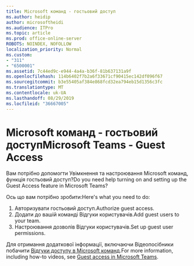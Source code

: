 ```yaml
---
title: Microsoft команд - гостьовий доступ
ms.author: heidip
author: microsoftheidi
ms.audience: ITPro
ms.topic: article
ms.prod: office-online-server
ROBOTS: NOINDEX, NOFOLLOW
localization_priority: Normal
ms.custom:
- "311"
- "6500001"
ms.assetid: 7c44ed9c-e944-4a4a-b36f-81b637131a9f
ms.openlocfilehash: 114b6402f7b2a6f33671cf90415ec142df096f67
ms.sourcegitcommit: b3e55405af384e868fcd32ea794eb15d1356c3fc
ms.translationtype: MT
ms.contentlocale: uk-UA
ms.lasthandoff: 08/29/2019
ms.locfileid: "36667005"
---
```

# <a name="microsoft-teams---guest-access"></a><span data-ttu-id="98129-102">Microsoft команд - гостьовий доступ</span><span class="sxs-lookup"><span data-stu-id="98129-102">Microsoft Teams - Guest Access</span></span>

<span data-ttu-id="98129-103">Вам потрібно допомогти Увімкнення та настроювання Microsoft команд, функція гостьовий доступ?</span><span class="sxs-lookup"><span data-stu-id="98129-103">Do you need help turning on and setting up the Guest Access feature in Microsoft Teams?</span></span>

<span data-ttu-id="98129-104">Ось що вам потрібно зробити:</span><span class="sxs-lookup"><span data-stu-id="98129-104">Here's what you need to do:</span></span>

1. <span data-ttu-id="98129-105">Авторизувати гостьовий доступ.</span><span class="sxs-lookup"><span data-stu-id="98129-105">Authorize guest access.</span></span>
1. <span data-ttu-id="98129-106">Додати до вашій команді Відгуки користувачів.</span><span class="sxs-lookup"><span data-stu-id="98129-106">Add guest users to your team.</span></span>
1. <span data-ttu-id="98129-107">Настроювання дозволів Відгуки користувачів.</span><span class="sxs-lookup"><span data-stu-id="98129-107">Set up guest user permissions.</span></span>

<span data-ttu-id="98129-108">Для отримання додаткової інформації, включаючи Відеопосібники побачити [Відгуки доступу в Microsoft команд](https://docs.microsoft.com/microsoftteams/guest-access).</span><span class="sxs-lookup"><span data-stu-id="98129-108">For more information, including how-to videos, see [Guest access in Microsoft Teams](https://docs.microsoft.com/microsoftteams/guest-access).</span></span>
